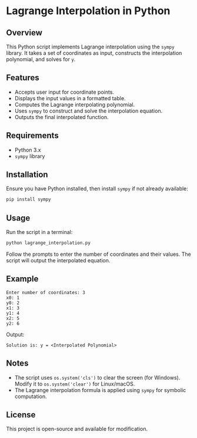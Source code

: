 # Lagrange Interpolation in Python

## Overview
This Python script implements Lagrange interpolation using the `sympy` library. It takes a set of coordinates as input, constructs the interpolation polynomial, and solves for `y`.

## Features
- Accepts user input for coordinate points.
- Displays the input values in a formatted table.
- Computes the Lagrange interpolating polynomial.
- Uses `sympy` to construct and solve the interpolation equation.
- Outputs the final interpolated function.

## Requirements
- Python 3.x
- `sympy` library

## Installation
Ensure you have Python installed, then install `sympy` if not already available:
```bash
pip install sympy
```

## Usage
Run the script in a terminal:
```bash
python lagrange_interpolation.py
```
Follow the prompts to enter the number of coordinates and their values. The script will output the interpolated equation.

## Example
```
Enter number of coordinates: 3
x0: 1
y0: 2
x1: 3
y1: 4
x2: 5
y2: 6
```
Output:
```
Solution is: y = <Interpolated Polynomial>
```

## Notes
- The script uses `os.system('cls')` to clear the screen (for Windows). Modify it to `os.system('clear')` for Linux/macOS.
- The Lagrange interpolation formula is applied using `sympy` for symbolic computation.

## License
This project is open-source and available for modification.

